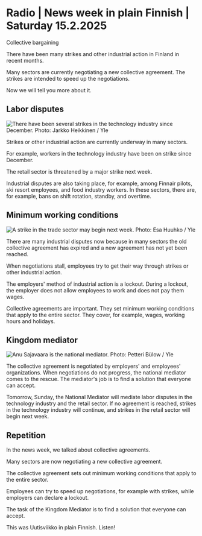 # Radio \| News week in plain Finnish \| Saturday 15.2.2025

Collective bargaining

There have been many strikes and other industrial action in Finland in recent months.

Many sectors are currently negotiating a new collective agreement. The strikes are intended to speed up the negotiations.

Now we will tell you more about it.

## Labor disputes

![There have been several strikes in the technology industry since December. Photo: Jarkko Heikkinen / Yle](https://images.cdn.yle.fi/image/upload/c_crop,h_3375,w_6000,x_0,y_71/ar_1.777777777777777,c_fill,g_faces,h_431,w_767/dpr_1.0/q_auto:eco/f_auto/fl_lossy/v1737955919/39-14121966797198f91c11)

Strikes or other industrial action are currently underway in many sectors.

For example, workers in the technology industry have been on strike since December.

The retail sector is threatened by a major strike next week.

Industrial disputes are also taking place, for example, among Finnair pilots, ski resort employees, and food industry workers. In these sectors, there are, for example, bans on shift rotation, standby, and overtime.

## Minimum working conditions

![A strike in the trade sector may begin next week. Photo: Esa Huuhko / Yle](https://images.cdn.yle.fi/image/upload/c_crop,h_3016,w_5363,x_0,y_250/ar_1.777777777777777,c_fill,g_faces,h_431,w_767/dpr_1.0/q_auto:eco/f_auto/fl_lossy/v1685615473/39-1118964646e02f001795)

There are many industrial disputes now because in many sectors the old collective agreement has expired and a new agreement has not yet been reached.

When negotiations stall, employees try to get their way through strikes or other industrial action.

The employers' method of industrial action is a lockout. During a lockout, the employer does not allow employees to work and does not pay them wages.

Collective agreements are important. They set minimum working conditions that apply to the entire sector. They cover, for example, wages, working hours and holidays.

## Kingdom mediator

![Anu Sajavaara is the national mediator. Photo: Petteri Bülow / Yle](https://images.cdn.yle.fi/image/upload/c_crop,h_2214,w_3936,x_0,y_83/ar_1.777777777777777,c_fill,g_faces,h_431,w_767/dpr_1.0/q_auto:eco/f_auto/fl_lossy/v1737545410/39-14101166790d53d8470f)

The collective agreement is negotiated by employers' and employees' organizations. When negotiations do not progress, the national mediator comes to the rescue. The mediator's job is to find a solution that everyone can accept.

Tomorrow, Sunday, the National Mediator will mediate labor disputes in the technology industry and the retail sector. If no agreement is reached, strikes in the technology industry will continue, and strikes in the retail sector will begin next week.

## Repetition

In the news week, we talked about collective agreements.

Many sectors are now negotiating a new collective agreement.

The collective agreement sets out minimum working conditions that apply to the entire sector.

Employees can try to speed up negotiations, for example with strikes, while employers can declare a lockout.

The task of the Kingdom Mediator is to find a solution that everyone can accept.

This was Uutisviikko in plain Finnish. Listen!

